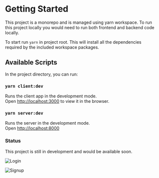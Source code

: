 # Getting Started

This project is a monorepo and is managed using yarn workspace. To run this project locally you would need to run both frontend and backend code locally.

To start run `yarn` in project root. This will install all the dependencies required by the included workspace packages.

## Available Scripts

In the project directory, you can run:

### `yarn client:dev`

Runs the client app in the development mode.\
Open [http://localhost:3000](http://localhost:3000) to view it in the browser.

### `yarn server:dev`

Runs the server in the development mode.\
Open [http://localhost:8000](http://localhost:8000)

### Status

This project is still in development and would be available soon.

![Login](https://user-images.githubusercontent.com/18217523/105163951-86a31e80-5b3a-11eb-84bc-4cb12d9a791f.png)

![Signup](https://user-images.githubusercontent.com/18217523/105164019-9c184880-5b3a-11eb-9d3e-fea57c049b2c.png)
